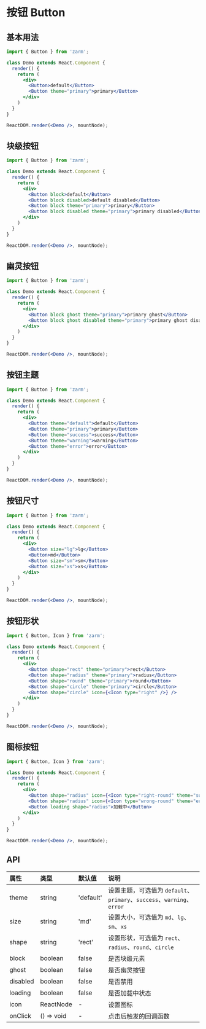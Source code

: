 # 按钮 Button



## 基本用法
```jsx
import { Button } from 'zarm';

class Demo extends React.Component {
  render() {
    return (
      <div>
        <Button>default</Button>
        <Button theme="primary">primary</Button>
      </div>
    )
  }
}

ReactDOM.render(<Demo />, mountNode);
```



## 块级按钮
```jsx
import { Button } from 'zarm';

class Demo extends React.Component {
  render() {
    return (
      <div>
        <Button block>default</Button>
        <Button block disabled>default disabled</Button>
        <Button block theme="primary">primary</Button>
        <Button block disabled theme="primary">primary disabled</Button>
      </div>
    )
  }
}

ReactDOM.render(<Demo />, mountNode);
```



## 幽灵按钮
```jsx
import { Button } from 'zarm';

class Demo extends React.Component {
  render() {
    return (
      <div>
        <Button block ghost theme="primary">primary ghost</Button>
        <Button block ghost disabled theme="primary">primary ghost disabled</Button>
      </div>
    )
  }
}

ReactDOM.render(<Demo />, mountNode);
```



## 按钮主题
```jsx
import { Button } from 'zarm';

class Demo extends React.Component {
  render() {
    return (
      <div>
        <Button theme="default">default</Button>
        <Button theme="primary">primary</Button>
        <Button theme="success">success</Button>
        <Button theme="warning">warning</Button>
        <Button theme="error">error</Button>
      </div>
    )
  }
}

ReactDOM.render(<Demo />, mountNode);
```



## 按钮尺寸
```jsx
import { Button } from 'zarm';

class Demo extends React.Component {
  render() {
    return (
      <div>
        <Button size="lg">lg</Button>
        <Button>md</Button>
        <Button size="sm">sm</Button>
        <Button size="xs">xs</Button>
      </div>
    )
  }
}

ReactDOM.render(<Demo />, mountNode);
```



## 按钮形状
```jsx
import { Button, Icon } from 'zarm';

class Demo extends React.Component {
  render() {
    return (
      <div>
        <Button shape="rect" theme="primary">rect</Button>
        <Button shape="radius" theme="primary">radius</Button>
        <Button shape="round" theme="primary">round</Button>
        <Button shape="circle" theme="primary">circle</Button>
        <Button shape="circle" icon={<Icon type="right" />} />
      </div>
    )
  }
}

ReactDOM.render(<Demo />, mountNode);
```



## 图标按钮
```jsx
import { Button, Icon } from 'zarm';

class Demo extends React.Component {
  render() {
    return (
      <div>
        <Button shape="radius" icon={<Icon type="right-round" theme="success" />}>正确</Button>
        <Button shape="radius" icon={<Icon type="wrong-round" theme="error" />}>错误</Button>
        <Button loading shape="radius">加载中</Button>
      </div>
    )
  }
}

ReactDOM.render(<Demo />, mountNode);
```



## API

| 属性 | 类型 | 默认值 | 说明 |
| :--- | :--- | :--- | :--- |
| theme | string | 'default' | 设置主题，可选值为 `default`、`primary`、`success`、`warning`、`error` |
| size | string | 'md' | 设置大小，可选值为 `md`、`lg`、`sm`、`xs` |
| shape | string | 'rect' | 设置形状，可选值为 `rect`、`radius`、`round`、`circle` |
| block | boolean | false | 是否块级元素 |
| ghost | boolean | false | 是否幽灵按钮 |
| disabled | boolean | false | 是否禁用 |
| loading | boolean | false | 是否加载中状态 |
| icon | ReactNode | - | 设置图标 |
| onClick | () => void | - | 点击后触发的回调函数 |
